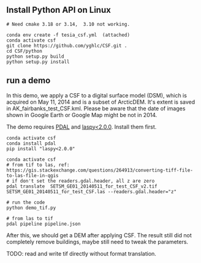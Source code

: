 
## Install Python API on Linux

```
# Need cmake 3.18 or 3.14,  3.10 not working.

conda env create -f tesia_csf.yml  (attached)
conda activate csf
git clone https://github.com/yghlc/CSF.git .
cd CSF/python
python setup.py build
python setup.py install
```

## run a demo
In this demo, we apply a CSF to a digital surface model (DSM), 
which is acquired on May 11, 2014 and is a subset of ArcticDEM.
It's extent is saved in AK_fairbanks_test_CSF.kml. Please be aware 
that the date of images shown in Google Earth or Google Map might 
be not in 2014.

The demo requires [PDAL](https://pdal.io/) and [laspy<2.0.0](https://github.com/laspy/laspy).
Install them first. 

```
conda activate csf
conda install pdal
pip install "laspy<2.0.0"
```

```
conda activate csf
# from tif to las, ref: https://gis.stackexchange.com/questions/264913/converting-tiff-file-to-las-file-in-qgis
# if don't set the readers.gdal.header, all z are zero
pdal translate  SETSM_GE01_20140511_for_test_CSF_v2.tif SETSM_GE01_20140511_for_test_CSF.las --readers.gdal.header="z"

# run the code
python demo_tif.py

# from las to tif
pdal pipeline pipeline.json
```

After this, we should get a DEM after applying CSF. 
The result still did not completely remove buildings, maybe still need to tweak the parameters. 


TODO: read and write tif directly without format translation.







